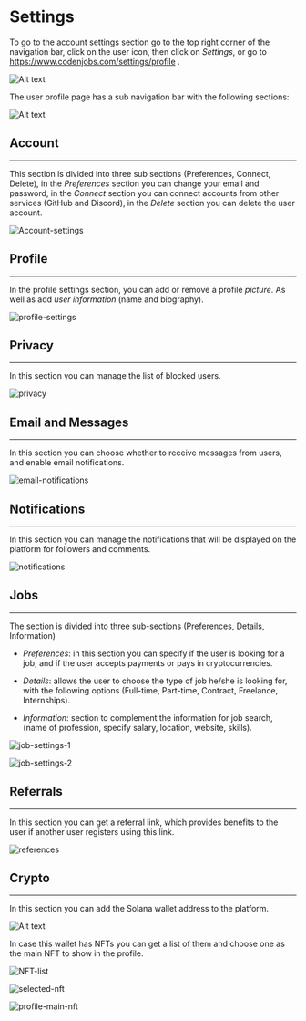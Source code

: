 # Settings
 
To go to the account settings section go to the top right corner of the navigation bar, click on the user icon, then click on *Settings*, or go to https://www.codenjobs.com/settings/profile .
 
![Alt text](https://res.cloudinary.com/codenjobs/image/upload/v1663508562/user/file/heiwi3sbkeaxfla2emof.png)


The user profile page has a sub navigation bar with the following sections:

![Alt text](https://res.cloudinary.com/codenjobs/image/upload/v1662213565/user/file/gofjls4630wej9vnyvtu.png)


 
## Account
- - -
 
This section is divided into three sub sections (Preferences, Connect, Delete), in the *Preferences* section you can change your email and password, in the *Connect* section you can connect accounts from other services (GitHub and Discord), in the *Delete* section you can delete the user account.

![Account-settings](https://res.cloudinary.com/codenjobs/image/upload/v1662213829/user/file/l1bdyvhjnzd9grd4sdwr.png)

 
 
## Profile
- - -
 
In the profile settings section, you can add or remove a profile *picture*. As well as add *user information* (name and biography).

![profile-settings](https://res.cloudinary.com/codenjobs/image/upload/v1660670813/user/file/kpc9lvsmxuxltuwcqb2a.png)
 
 
## Privacy
- - -
 
In this section you can manage the list of blocked users.


![privacy](https://res.cloudinary.com/codenjobs/image/upload/v1662213874/user/file/kavh5gq68m28nxo97iy3.png)
 
 
## Email and Messages
- - -
 
In this section you can choose whether to receive messages from users, and enable email notifications.


![email-notifications](https://res.cloudinary.com/codenjobs/image/upload/v1662213918/user/file/vtjvah9rjvkdch89h0xp.png)
 

## Notifications
- - -

In this section you can manage the notifications that will be displayed on the platform for followers and comments. 

![notifications](https://res.cloudinary.com/codenjobs/image/upload/v1662213681/user/file/qgcqkf3ci8arwvlssqve.png)
 

## Jobs
- - -
 
The section is divided into three sub-sections (Preferences, Details, Information)
 
* *Preferences*: in this section you can specify if the user is looking for a job, and if the user accepts payments or pays in cryptocurrencies.
 
* *Details*: allows the user to choose the type of job he/she is looking for, with the following options (Full-time, Part-time, Contract, Freelance, Internships).
 
* *Information*: section to complement the information for job search, (name of profession, specify salary, location, website, skills).


![job-settings-1](https://res.cloudinary.com/codenjobs/image/upload/v1660670880/user/file/bcalfqxkldqpnvwmofbu.png)


![job-settings-2](https://res.cloudinary.com/codenjobs/image/upload/v1660670901/user/file/melnxlnvmtm6tvlkiqyq.png)
 
 
## Referrals
- - -
 
In this section you can get a referral link, which provides benefits to the user if another user registers using this link.


![references](https://res.cloudinary.com/codenjobs/image/upload/v1662214017/user/file/zo2yndbtji2ojfw2h5lh.png)
 
 
## Crypto
- - -
 
In this section you can add the Solana wallet address to the platform.
 
 
![Alt text](https://res.cloudinary.com/codenjobs/image/upload/v1662214150/user/file/hvhoiyxvr5iokbbhmxll.png)
 
 
In case this wallet has NFTs you can get a list of them and choose one as the main NFT to show in the profile.
 
 
![NFT-list](https://res.cloudinary.com/codenjobs/image/upload/v1660997361/user/file/kmnmirpwroharyfuscek.png)
 
 
![selected-nft](https://res.cloudinary.com/codenjobs/image/upload/v1660997380/user/file/evtwitngu5kthf2mdy4k.png)


![profile-main-nft](https://res.cloudinary.com/codenjobs/image/upload/v1660997915/user/file/e3ipmpmifs5quvzqo5i9.png)